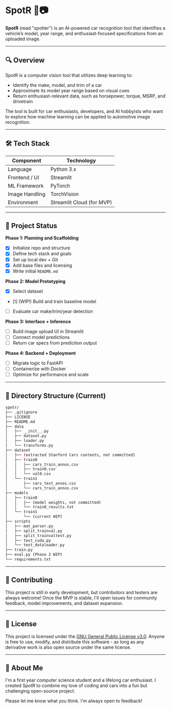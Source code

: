 # SpotR 🚗📷

**SpotR** (read "spotter") is an AI-powered car recognition tool that identifies a vehicle’s model, year range, and enthusiast-focused specifications from an uploaded image.

---

## 🔍 Overview

SpotR is a computer vision tool that utilizes deep learning to:

- Identify the make, model, and trim of a car
- Approximate its model year range based on visual cues
- Return enthusiast-relevant data, such as horsepower, torque, MSRP, and drivetrain

The tool is built for car enthusiasts, developers, and AI hobbyists who want to explore how machine learning can be applied to automotive image recognition.

---

## 🛠️ Tech Stack

| Component       | Technology        |
|-----------------|-------------------|
| Language        | Python 3.x        |
| Frontend / UI   | Streamlit         |
| ML Framework    | PyTorch           |
| Image Handling  | TorchVision       |
| Environment     | Streamlit Cloud (for MVP) |

---

## 🚧 Project Status

**Phase 1: Planning and Scaffolding**
- [X] Initialize repo and structure
- [X] Define tech stack and goals
- [X] Set up local dev + Git
- [X] Add base files and licensing
- [X] Write initial `README.md`

**Phase 2: Model Prototyping**
- [X] Select dataset
- [!] (WIP!) Build and train baseline model
- [ ] Evaluate car make/trim/year detection

**Phase 3: Interface + Inference**
- [ ] Build image upload UI in Streamlit
- [ ] Connect model predictions
- [ ] Return car specs from prediction output

**Phase 4: Backend + Deployment**
- [ ] Migrate logic to FastAPI
- [ ] Containerize with Docker
- [ ] Optimize for performance and scale

---

## 📂 Directory Structure (Current)

```bash
spotr/
├── .gitignore
├── LICENSE
├── README.md
├── data
│   ├── __init__.py
│   ├── dataset.py
│   ├── loader.py
│   └── transforms.py
├── dataset
│   ├── (extracted Stanford Cars contents, not committed)
│   ├── train0
│   │   ├── cars_train_annos.csv
│   │   ├── train0.csv
│   │   └── val0.csv
│   └── train1
│       ├── cars_test_annos.csv
│       └── cars_train_annos.csv
├── models
│   ├── train0
│   │   ├── (model weights, not committed)
│   │   └── train0_results.txt
│   └── train1
│       └── (current WIP)
├── scripts
│   ├── mat_parser.py
│   ├── split_trainval.py
│   ├── split_trainvaltest.py
│   ├── test_cuda.py
│   └── test_dataloader.py
├── train.py
├── eval.py (Phase 2 WIP)
└── requirements.txt
```

---

## 🤝 Contributing

This project is still in early development, but contributors and testers are always welcome! Once the MVP is stable, I'll open issues for community feedback, model improvements, and dataset expansion.

---

## 📄 License

This project is licensed under the [GNU General Public License v3.0](./LICENSE). Anyone is free to use, modify, and distribute this software - as long as any derivative work is also open source under the same license.

---

## 🙋 About Me

I'm a first year computer science student and a lifelong car enthusiast. I created SpotR to combine my love of coding and cars into a fun but challenging open-source project.

Please let me know what you think. I'm always open to feedback!
